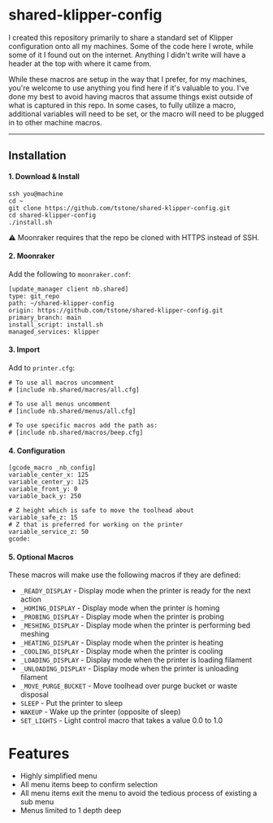 # shared-klipper-config

I created this repository primarily to share a standard set of Klipper configuration onto all my machines. Some of the code here I wrote, while some of it I found out on the internet. Anything I didn't write will have a header at the top with where it came from.

While these macros are setup in the way that I prefer, for my machines, you're welcome to use anything you find here if it's valuable to you. I've done my best to avoid having macros that assume things exist outside of what is captured in this repo. In some cases, to fully utilize a macro, additional variables will need to be set, or the macro will need to be plugged in to other machine macros.

-------

## Installation

#### 1. Download & Install
```
ssh you@machine
cd ~
git clone https://github.com/tstone/shared-klipper-config.git
cd shared-klipper-config
./install.sh
```

⚠️ Moonraker requires that the repo be cloned with HTTPS instead of SSH.

#### 2. Moonraker
Add the following to `moonraker.conf`:

```
[update_manager client nb.shared]
type: git_repo
path: ~/shared-klipper-config
origin: https://github.com/tstone/shared-klipper-config.git
primary_branch: main
install_script: install.sh
managed_services: klipper
```

#### 3. Import
Add to `printer.cfg`:

```
# To use all macros uncomment
# [include nb.shared/macros/all.cfg]

# To use all menus uncomment
# [include nb.shared/menus/all.cfg]

# To use specific macros add the path as:
# [include nb.shared/macros/beep.cfg]
```

#### 4. Configuration
```
[gcode_macro _nb_config]
variable_center_x: 125
variable_center_y: 125
variable_front_y: 0
variable_back_y: 250

# Z height which is safe to move the toolhead about
variable_safe_z: 15
# Z that is preferred for working on the printer
variable_service_z: 50
gcode:
```

#### 5. Optional Macros

These macros will make use the following macros if they are defined:

  * `_READY_DISPLAY` - Display mode when the printer is ready for the next action
  * `_HOMING_DISPLAY` - Display mode when the printer is homing
  * `_PROBING_DISPLAY` - Display mode when the printer is probing
  * `_MESHING_DISPLAY` - Display mode when the printer is performing bed meshing
  * `_HEATING_DISPLAY` - Display mode when the printer is heating
  * `_COOLING_DISPLAY` - Display mode when the printer is cooling
  * `_LOADING_DISPLAY` - Display mode when the printer is loading filament
  * `_UNLOADING_DISPLAY` - Display mode when the printer is unloading filament
  * `_MOVE_PURGE_BUCKET` - Move toolhead over purge bucket or waste disposal
  * `SLEEP` - Put the printer to sleep
  * `WAKEUP` - Wake up the printer (opposite of sleep)
  * `SET_LIGHTS` - Light control macro that takes a value 0.0 to 1.0

# Features
  * Highly simplified menu
  * All menu items beep to confirm selection
  * All menu items exit the menu to avoid the tedious process of existing a sub menu
  * Menus limited to 1 depth deep
